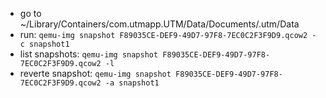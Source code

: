 - go to ~/Library/Containers/com.utmapp.UTM/Data/Documents/<VM Name>.utm/Data
- run: 
`qemu-img snapshot F89035CE-DEF9-49D7-97F8-7EC0C2F3F9D9.qcow2 -c snapshot1`
- list snapshots:
`qemu-img snapshot F89035CE-DEF9-49D7-97F8-7EC0C2F3F9D9.qcow2 -l`
- reverte snapshot:
`qemu-img snapshot F89035CE-DEF9-49D7-97F8-7EC0C2F3F9D9.qcow2 -a snapshot1`
